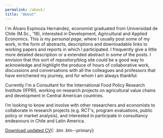 ```yaml
---
permalink: /about/
title: "About"
---
```


I´m Álvaro Espinoza Hernández, economist graduated from Universidad de Chile (M.Sc., '18), interested in Development, Agricultural and Applied Economics. This is my *personal page*, where I usually post some of my work, in the form of abstracts, descriptions and downloadable links to working papers and reports in which I participated. I frequently give a little more detailed description or a extended abstract in some of the posts. I envision that this sort of repository/blog site could be a good way to acknowledge and highlight the produce of hours of collaborative work, discussions and conversations with all the colleagues and professors that have enrichened my journey, and for whom I am always thankful.

Currently I'm a Consultant for the International Food Policy Research Institute (IFPRI), working on research projects on agricultural value chains and development in Central American countries.

I’m looking to know and involve with other researchers and economists to collaborate in research projects (e.g. RCT's, program evaluations, public policy or market analysis), and interested in participate in consultancy endeavours in Chile and Latin America.

[Download updated CV](https://alvaroeh.github.io/assets/cv_eng.pdf){: .btn .btn--primary}
